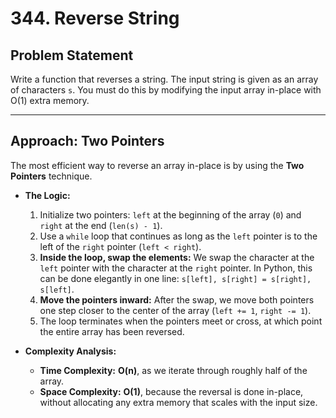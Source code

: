 # 344. Reverse String

## Problem Statement

Write a function that reverses a string. The input string is given as an array of characters `s`. You must do this by modifying the input array in-place with O(1) extra memory.

---

## Approach: Two Pointers

The most efficient way to reverse an array in-place is by using the **Two Pointers** technique.

- **The Logic:**
  1. Initialize two pointers: `left` at the beginning of the array (`0`) and `right` at the end (`len(s) - 1`).
  2. Use a `while` loop that continues as long as the `left` pointer is to the left of the `right` pointer (`left < right`).
  3. **Inside the loop, swap the elements:** We swap the character at the `left` pointer with the character at the `right` pointer. In Python, this can be done elegantly in one line: `s[left], s[right] = s[right], s[left]`.
  4. **Move the pointers inward:** After the swap, we move both pointers one step closer to the center of the array (`left += 1`, `right -= 1`).
  5. The loop terminates when the pointers meet or cross, at which point the entire array has been reversed.

- **Complexity Analysis:**
  - **Time Complexity:** **O(n)**, as we iterate through roughly half of the array.
  - **Space Complexity:** **O(1)**, because the reversal is done in-place, without allocating any extra memory that scales with the input size.